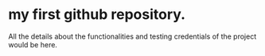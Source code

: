 <h1> my first github repository.</h1>
 All the details about the functionalities and testing credentials of the project would be here.

